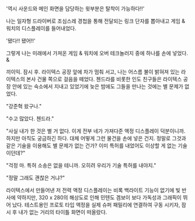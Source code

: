 '역시 사운드와 메인 화면을 담당하는 윗부분은 탈착이 가능하다!!' 

나는 일자형 드라이버로 조심스레 경첩을 통해 전달되는 링크 단자를 뽑아내고 게임 & 워치의 디스플레이를 들어내었다.

'됐다!! 됐어!!' 

그렇게 나는 미래에서 가져온 게임 & 워치에 오버 테크놀러지 중에 하나를 손에 넣었다.
& 

끼이익.
잠시 후. 라이텍스 공장 앞에 차가 멈춰 서고, 나는 어스름 불이 밝혀져 있는 라이텍스의 본사 건물 쪽으로 걸음을 떼었다.
첸드라를 비롯한 인도 친구들은 라이텍스 공장 안에 있는 숙소에서 지내고 있었기에 늦은 밤에도 그들을 만나는 것에는 별 문제가 없었다.

"강준혁 왔구나." 

"수고 많았다. 첸드라." 

"사실 내가 한 것은 별 거 없다. 이게 전부 네가 가져다준 액정 디스플레이 덕분이니까. 하지만 아직도 궁금하긴 하다. 대체 어떻게 그런 물건을 손에 넣은 건지. 정말로 그것과 같은 기술을 이용해도 별 문제가 없는 건가? 이미 특허를 내었어도 이상할 게 없는 기술이던데?" 

"걱정 마. 특허 소송은 없을 테니까. 오히려 우리가 기술 특허를 내야지." 

"정말 그래도 괜찮은 거냐?" 

라이텍스에서 만들어낸 저 전력 액정 디스플레이는 비록 백라이트 기능이 없기에 빛 반사에 약하지만, 320 x 280의 해상도로 인해 민텐도 겜보이 보다 가독성과 그래픽이 뛰어 났다.
테스트용인 프로토 타입 액정을 실제 슈퍼 패밀리에 연결하여 구동 시키자, 잠시 후 내가 없는 거리의 타이틀 화면이 떠올랐다.